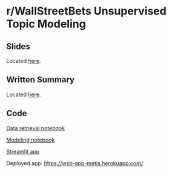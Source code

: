# r/WallStreetBets Unsupervised Topic Modeling

## Slides
Located [here](unsupervised_nlp_slides.pdf).

## Written Summary
Located [here](unsupervised_nlp_writeup.md).

## Code
[Data retrieval notebook](data_retrieval_final.ipynb)

[Modeling notebook](unsupervised_modeling_final.ipynb)

[Streamlit app](app.py)

Deployed app: https://wsb-app-metis.herokuapp.com/